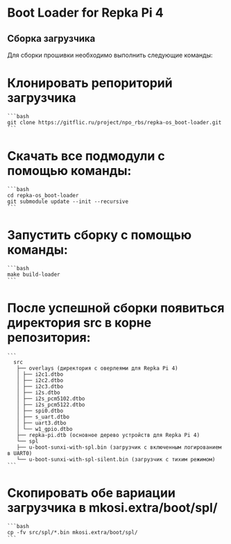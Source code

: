 # Boot Loader for Repka Pi 4

## Сборка загрузчика
Для сборки прошивки необходимо выполнить следующие команды:

# Клонировать репоpиторий загрузчика
    ```bash
    git clone https://gitflic.ru/project/npo_rbs/repka-os_boot-loader.git
    ```
 
# Скачать все подмодули с помощью команды:
    ```bash
    cd repka-os_boot-loader
    git submodule update --init --recursive
    ```

# Запустить сборку с помощью команды:
    ```bash
    make build-loader
    ```

# После успешной сборки появиться директория src в корне репозитория:
    ```
      src
       ├── overlays (директория с оверлеями для Repka Pi 4)
       │ ├── i2c1.dtbo
       │ ├── i2c2.dtbo
       │ ├── i2c3.dtbo
       │ ├── i2s.dtbo
       │ ├── i2s_pcm5102.dtbo
       │ ├── i2s_pcm5122.dtbo
       │ ├── spi0.dtbo
       │ ├── s_uart.dtbo
       │ ├── uart3.dtbo
       │ └── w1_gpio.dtbo
       ├── repka-pi.dtb (основное дерево устройств для Repka Pi 4)
       └── spl
       ├── u-boot-sunxi-with-spl.bin (загрузчик с включенным логированием в UART0)
       └── u-boot-sunxi-with-spl-silent.bin (загрузчик с тихим режимом)
    ```
# Скопировать обе вариации загрузчика в mkosi.extra/boot/spl/
    ```bash
    cp -fv src/spl/*.bin mkosi.extra/boot/spl/
    ```
